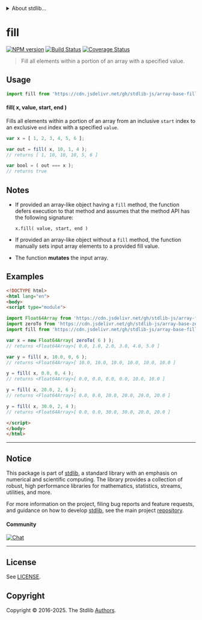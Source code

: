 <!--

@license Apache-2.0

Copyright (c) 2025 The Stdlib Authors.

Licensed under the Apache License, Version 2.0 (the "License");
you may not use this file except in compliance with the License.
You may obtain a copy of the License at

   http://www.apache.org/licenses/LICENSE-2.0

Unless required by applicable law or agreed to in writing, software
distributed under the License is distributed on an "AS IS" BASIS,
WITHOUT WARRANTIES OR CONDITIONS OF ANY KIND, either express or implied.
See the License for the specific language governing permissions and
limitations under the License.

-->


<details>
  <summary>
    About stdlib...
  </summary>
  <p>We believe in a future in which the web is a preferred environment for numerical computation. To help realize this future, we've built stdlib. stdlib is a standard library, with an emphasis on numerical and scientific computation, written in JavaScript (and C) for execution in browsers and in Node.js.</p>
  <p>The library is fully decomposable, being architected in such a way that you can swap out and mix and match APIs and functionality to cater to your exact preferences and use cases.</p>
  <p>When you use stdlib, you can be absolutely certain that you are using the most thorough, rigorous, well-written, studied, documented, tested, measured, and high-quality code out there.</p>
  <p>To join us in bringing numerical computing to the web, get started by checking us out on <a href="https://github.com/stdlib-js/stdlib">GitHub</a>, and please consider <a href="https://opencollective.com/stdlib">financially supporting stdlib</a>. We greatly appreciate your continued support!</p>
</details>

# fill

[![NPM version][npm-image]][npm-url] [![Build Status][test-image]][test-url] [![Coverage Status][coverage-image]][coverage-url] <!-- [![dependencies][dependencies-image]][dependencies-url] -->

> Fill all elements within a portion of an array with a specified value.

<!-- Section to include introductory text. Make sure to keep an empty line after the intro `section` element and another before the `/section` close. -->

<section class="intro">

</section>

<!-- /.intro -->

<!-- Package usage documentation. -->



<section class="usage">

## Usage

```javascript
import fill from 'https://cdn.jsdelivr.net/gh/stdlib-js/array-base-fill@esm/index.mjs';
```

#### fill( x, value, start, end )

Fills all elements within a portion of an array from an inclusive `start` index to an exclusive `end` index with a specified `value`.

```javascript
var x = [ 1, 2, 3, 4, 5, 6 ];

var out = fill( x, 10, 1, 4 );
// returns [ 1, 10, 10, 10, 5, 6 ]

var bool = ( out === x );
// returns true
```

</section>

<!-- /.usage -->

<!-- Package usage notes. Make sure to keep an empty line after the `section` element and another before the `/section` close. -->

<section class="notes">

## Notes

-   If provided an array-like object having a `fill` method, the function defers execution to that method and assumes that the method API has the following signature:

    ```text
    x.fill( value, start, end )
    ```

-   If provided an array-like object without a `fill` method, the function manually sets input array elements to a provided fill value.

-   The function **mutates** the input array.

</section>

<!-- /.notes -->

<!-- Package usage examples. -->

<section class="examples">

## Examples

<!-- eslint no-undef: "error" -->

```html
<!DOCTYPE html>
<html lang="en">
<body>
<script type="module">

import Float64Array from 'https://cdn.jsdelivr.net/gh/stdlib-js/array-float64@esm/index.mjs';
import zeroTo from 'https://cdn.jsdelivr.net/gh/stdlib-js/array-base-zero-to@esm/index.mjs';
import fill from 'https://cdn.jsdelivr.net/gh/stdlib-js/array-base-fill@esm/index.mjs';

var x = new Float64Array( zeroTo( 6 ) );
// returns <Float64Array>[ 0.0, 1.0, 2.0, 3.0, 4.0, 5.0 ]

var y = fill( x, 10.0, 0, 6 );
// returns <Float64Array>[ 10.0, 10.0, 10.0, 10.0, 10.0, 10.0 ]

y = fill( x, 0.0, 0, 4 );
// returns <Float64Array>[ 0.0, 0.0, 0.0, 0.0, 10.0, 10.0 ]

y = fill( x, 20.0, 2, 6 );
// returns <Float64Array>[ 0.0, 0.0, 20.0, 20.0, 20.0, 20.0 ]

y = fill( x, 30.0, 2, 4 );
// returns <Float64Array>[ 0.0, 0.0, 30.0, 30.0, 20.0, 20.0 ]

</script>
</body>
</html>
```

</section>

<!-- /.examples -->

<!-- Section to include cited references. If references are included, add a horizontal rule *before* the section. Make sure to keep an empty line after the `section` element and another before the `/section` close. -->

<section class="references">

</section>

<!-- /.references -->

<!-- Section for related `stdlib` packages. Do not manually edit this section, as it is automatically populated. -->

<section class="related">

</section>

<!-- /.related -->

<!-- Section for all links. Make sure to keep an empty line after the `section` element and another before the `/section` close. -->


<section class="main-repo" >

* * *

## Notice

This package is part of [stdlib][stdlib], a standard library with an emphasis on numerical and scientific computing. The library provides a collection of robust, high performance libraries for mathematics, statistics, streams, utilities, and more.

For more information on the project, filing bug reports and feature requests, and guidance on how to develop [stdlib][stdlib], see the main project [repository][stdlib].

#### Community

[![Chat][chat-image]][chat-url]

---

## License

See [LICENSE][stdlib-license].


## Copyright

Copyright &copy; 2016-2025. The Stdlib [Authors][stdlib-authors].

</section>

<!-- /.stdlib -->

<!-- Section for all links. Make sure to keep an empty line after the `section` element and another before the `/section` close. -->

<section class="links">

[npm-image]: http://img.shields.io/npm/v/@stdlib/array-base-fill.svg
[npm-url]: https://npmjs.org/package/@stdlib/array-base-fill

[test-image]: https://github.com/stdlib-js/array-base-fill/actions/workflows/test.yml/badge.svg?branch=main
[test-url]: https://github.com/stdlib-js/array-base-fill/actions/workflows/test.yml?query=branch:main

[coverage-image]: https://img.shields.io/codecov/c/github/stdlib-js/array-base-fill/main.svg
[coverage-url]: https://codecov.io/github/stdlib-js/array-base-fill?branch=main

<!--

[dependencies-image]: https://img.shields.io/david/stdlib-js/array-base-fill.svg
[dependencies-url]: https://david-dm.org/stdlib-js/array-base-fill/main

-->

[chat-image]: https://img.shields.io/gitter/room/stdlib-js/stdlib.svg
[chat-url]: https://app.gitter.im/#/room/#stdlib-js_stdlib:gitter.im

[stdlib]: https://github.com/stdlib-js/stdlib

[stdlib-authors]: https://github.com/stdlib-js/stdlib/graphs/contributors

[umd]: https://github.com/umdjs/umd
[es-module]: https://developer.mozilla.org/en-US/docs/Web/JavaScript/Guide/Modules

[deno-url]: https://github.com/stdlib-js/array-base-fill/tree/deno
[deno-readme]: https://github.com/stdlib-js/array-base-fill/blob/deno/README.md
[umd-url]: https://github.com/stdlib-js/array-base-fill/tree/umd
[umd-readme]: https://github.com/stdlib-js/array-base-fill/blob/umd/README.md
[esm-url]: https://github.com/stdlib-js/array-base-fill/tree/esm
[esm-readme]: https://github.com/stdlib-js/array-base-fill/blob/esm/README.md
[branches-url]: https://github.com/stdlib-js/array-base-fill/blob/main/branches.md

[stdlib-license]: https://raw.githubusercontent.com/stdlib-js/array-base-fill/main/LICENSE

</section>

<!-- /.links -->
